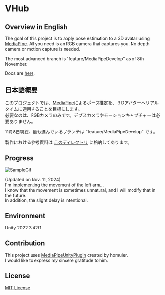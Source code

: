 # VHub

## Overview in English

The goal of this project is to apply pose estimation to a 3D avatar using [MediaPipe](https://ai.google.dev/edge/mediapipe/solutions/guide?hl=en).
All you need is an RGB camera that captures you. No depth camera or motion capture is needed.

The most advanced branch is "feature/MediaPipeDevelop" as of 8th November.

Docs are [here](https://github.com/Yupopyoi/VHub/tree/feature/MediaPipeDevelop/Reference/MediaPipe).  

## 日本語概要

このプロジェクトでは、[MediaPipe](https://ai.google.dev/edge/mediapipe/solutions/guide?hl=ja)によるポーズ推定を、３Dアバターへリアルタイムに適用することを目標にします。  
必要なのは、RGBカメラのみです。デプスカメラやモーションキャプチャーは必要ありません。  

11月8日現在、最も進んでいるブランチは "feature/MediaPipeDevelop" です。  

製作における参考資料は [このディレクトリ](https://github.com/Yupopyoi/VHub/tree/feature/MediaPipeDevelop/Reference/MediaPipe) に格納してあります。

## Progress

![SampleGif](https://github.com/Yupopyoi/VHub/blob/feature/MediaPipeDevelop/Reference/Gif/LeftArmSample.gif)

(Updated on Nov. 11, 2024)  
I'm implementing the movement of the left arm...  
I know that the movement is sometimes unnatural, and I will modify that in the future.  
In addition, the slight delay is intentional.

## Environment

Unity 2022.3.42f1

## Contribution

This project uses [MediaPipeUnityPlugin](https://github.com/homuler/MediaPipeUnityPlugin) created by homuler.  
I would like to express my sincere gratitude to him.

## License

[MIT License](https://github.com/Yupopyoi/VHub/blob/main/LICENSE)
